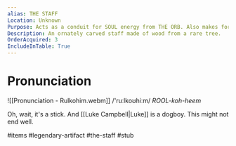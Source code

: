 ```yaml
---
alias: THE STAFF
Location: Unknown
Purpose: Acts as a conduit for SOUL energy from THE ORB. Also makes for a pretty sweet bō staff.
Description: An ornately carved staff made of wood from a rare tree.
OrderAcquired: 3
IncludeInTable: True
---
```

# Pronunciation

![[Pronunciation - Rulkohim.webm]]
/'ruːlkoʊhiːm/ *ROOL-koh-heem*

Oh, wait, it's a stick. And [[Luke Campbell|Luke]] is a dogboy. This might not end well.

#items #legendary-artifact #the-staff #stub 